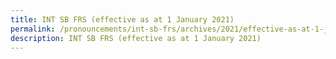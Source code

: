 ```yaml
---
title: INT SB FRS (effective as at 1 January 2021)
permalink: /pronouncements/int-sb-frs/archives/2021/effective-as-at-1-january-2021/
description: INT SB FRS (effective as at 1 January 2021)
---
```



